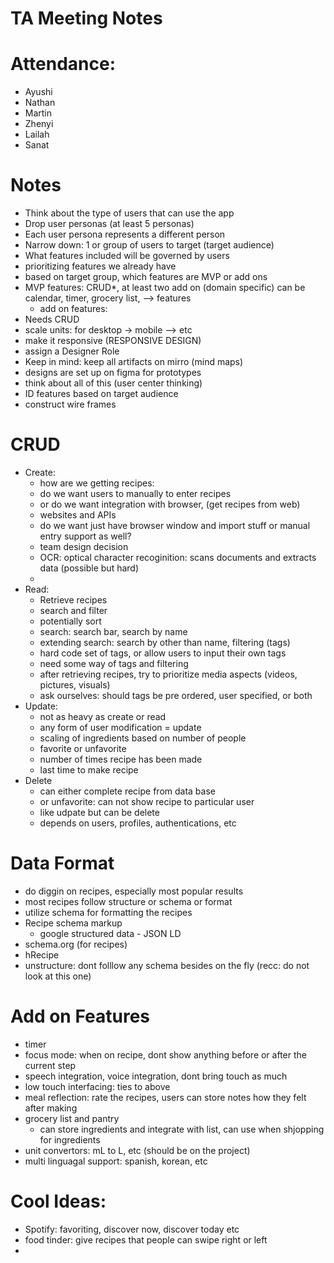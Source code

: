 # TA Meeting Notes

# Attendance:
- Ayushi
- Nathan 
- Martin
- Zhenyi
- Lailah
- Sanat

# Notes
- Think about the type of users that can use the app
- Drop user personas (at least 5 personas) 
- Each user persona represents a different person
- Narrow down: 1 or group of users to target (target audience)
- What features included will be governed by users
- prioritizing features we already have
- based on target group, which features are MVP or add ons
- MVP features: CRUD*, at least two add  on (domain specific) can be calendar, timer, grocery list, -->  features
  - add on features: 
- Needs CRUD
- scale units: for desktop -> mobile --> etc
- make it responsive (RESPONSIVE DESIGN) 
- assign a Designer Role
- Keep in mind: keep all artifacts on mirro (mind maps) 
- designs are set up on figma for prototypes
- think about all of this (user center thinking) 
- ID features based on target audience
- construct wire frames 



# CRUD
- Create: 
  - how are we getting recipes:
  - do we want users to manually to enter recipes
  - or do we want integration with browser, (get recipes from web)
  - websites and APIs 
  - do we want just have browser window and import stuff or manual entry support as well?
  - team design decision
  - OCR: optical character recoginition: scans documents and extracts data (possible but hard)
  - 
- Read:
  - Retrieve recipes
  - search and filter
  - potentially sort
  - search: search bar, search by name
  - extending search: search by other than name, filtering (tags)
  - hard code set of tags, or allow users to input their own tags
  - need some way of tags and filtering
  - after retrieving recipes, try to prioritize media aspects (videos, pictures, visuals) 
  - ask ourselves: should tags be pre ordered, user specified, or both 
- Update:
  - not as heavy as create or read
  - any form of user modification = update 
  - scaling of ingredients based on number of people
  - favorite or unfavorite
  - number of times recipe has been made
  - last time to make recipe
- Delete
  - can either complete recipe from data base
  - or unfavorite: can not show recipe to particular user
  - like udpate but can be delete
  - depends on users, profiles, authentications, etc

# Data Format
- do diggin on recipes, especially most popular results
- most recipes follow structure or schema or format
- utilize schema for formatting the recipes
- Recipe schema markup
  - google structured data - JSON LD
- schema.org (for recipes)
- hRecipe
- unstructure: dont folllow any schema besides on the fly (recc: do not look at this one) 


# Add on Features
- timer
- focus mode: when on recipe, dont show anything before or after the current step 
- speech integration, voice integration, dont bring touch as much
- low touch interfacing: ties to above
- meal reflection: rate the recipes, users can store notes how they felt after making 
- grocery list and pantry
  - can store ingredients and integrate with list, can use when shjopping for ingredients
- unit convertors: mL to L, etc (should be on the project)
- multi linguagal support: spanish, korean, etc 

# Cool Ideas:
- Spotify: favoriting, discover now, discover today etc
- food tinder: give recipes that people can swipe right or left
- 
